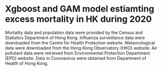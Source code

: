 # Xgboost and GAM model estiamting excess mortality in HK during 2020
Mortality data and population data were provided by the Census and Statistics Department of Hong Kong.
Influenza surveillance data were downloaded from the Centre for Health Protection website.
Meteorological data were downloaded from the Hong Kong Observatory (HKO) website.
Air pollutant data were retrieved from Environmental Protection Department (EPD) website. 
Data in Coronavirus were obtained from Department of Health of Hong Kong. 
